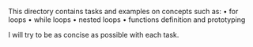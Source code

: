 This directory contains tasks and examples on concepts such as:
• for loops
• while loops
• nested loops
• functions definition and prototyping

I will try to be as concise as possible with each task.
